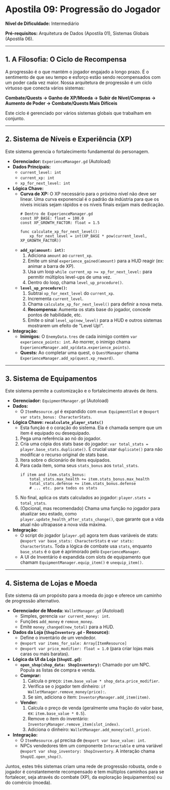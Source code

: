 # Apostila 09: Progressão do Jogador

**Nível de Dificuldade:** Intermediário

**Pré-requisitos:** Arquitetura de Dados (Apostila 01), Sistemas Globais (Apostila 06).

---

## 1. A Filosofia: O Ciclo de Recompensa

A progressão é o que mantém o jogador engajado a longo prazo. É o sentimento de que seu tempo e esforço estão sendo recompensados com um poder cada vez maior. Nossa arquitetura de progressão é um ciclo virtuoso que conecta vários sistemas:

**Combate/Quests -> Ganho de XP/Moeda -> Subir de Nível/Compras -> Aumento de Poder -> Combate/Quests Mais Difíceis**

Este ciclo é gerenciado por vários sistemas globais que trabalham em conjunto.

---

## 2. Sistema de Níveis e Experiência (XP)

Este sistema gerencia o fortalecimento fundamental do personagem.

-   **Gerenciador:** `ExperienceManager.gd` (Autoload)
-   **Dados Principais:**
    -   `current_level: int`
    -   `current_xp: int`
    -   `xp_for_next_level: int`
-   **Lógica Chave:**
    -   **Curva de XP:** O XP necessário para o próximo nível não deve ser linear. Uma curva exponencial é o padrão da indústria para que os níveis iniciais sejam rápidos e os níveis finais exijam mais dedicação.
        ```gdscript
        # Dentro de ExperienceManager.gd
        const XP_BASE: float = 100.0
        const XP_GROWTH_FACTOR: float = 1.5

        func calculate_xp_for_next_level():
            xp_for_next_level = int(XP_BASE * pow(current_level, XP_GROWTH_FACTOR))
        ```
    -   **`add_xp(amount: int)`:**
        1.  Adiciona `amount` ao `current_xp`.
        2.  Emite um sinal `experience_gained(amount)` para a HUD reagir (ex: animar a barra de XP).
        3.  Usa um loop `while current_xp >= xp_for_next_level:` para permitir múltiplos level-ups de uma vez.
        4.  Dentro do loop, chama `level_up_procedure()`.
    -   **`level_up_procedure()`:**
        1.  Subtrai `xp_for_next_level` do `current_xp`.
        2.  Incrementa `current_level`.
        3.  Chama `calculate_xp_for_next_level()` para definir a nova meta.
        4.  **Recompensa:** Aumenta os stats base do jogador, concede pontos de habilidade, etc.
        5.  Emite o sinal `level_up(new_level)` para a HUD e outros sistemas mostrarem um efeito de "Level Up!".
-   **Integração:**
    -   **Inimigos:** O `EnemyData.tres` de cada inimigo contém `var experience_points: int`. Ao morrer, o inimigo chama `ExperienceManager.add_xp(data.experience_points)`.
    -   **Quests:** Ao completar uma quest, o `QuestManager` chama `ExperienceManager.add_xp(quest.xp_reward)`.

---

## 3. Sistema de Equipamentos

Este sistema permite a customização e o fortalecimento através de itens.

-   **Gerenciador:** `EquipmentManager.gd` (Autoload)
-   **Dados:**
    -   O `ItemResource.gd` é expandido com `enum EquipmentSlot` e `@export var stats_bonus: CharacterStats`.
-   **Lógica Chave: `recalculate_player_stats()`**
    -   Esta função é o coração do sistema. Ela é chamada sempre que um item é equipado ou desequipado.
    1.  Pega uma referência ao nó do jogador.
    2.  Cria uma cópia dos stats base do jogador: `var total_stats = player.base_stats.duplicate()`. É crucial usar `duplicate()` para não modificar o recurso original de stats base.
    3.  Itera sobre o dicionário de itens equipados.
    4.  Para cada item, soma seus `stats_bonus` aos `total_stats`.
        ```gdscript
        if item and item.stats_bonus:
            total_stats.max_health += item.stats_bonus.max_health
            total_stats.defense += item.stats_bonus.defense
            # ... etc. para todos os stats
        ```
    5.  No final, aplica os stats calculados ao jogador: `player.stats = total_stats`.
    6.  (Opcional, mas recomendado) Chama uma função no jogador para atualizar seu estado, como `player.update_health_after_stats_change()`, que garante que a vida atual não ultrapasse a nova vida máxima.
-   **Integração:**
    -   O script do jogador (`player.gd`) agora tem duas variáveis de stats: `@export var base_stats: CharacterStats` e `var stats: CharacterStats`. Toda a lógica de combate usa `stats`, enquanto `base_stats` é o que é aprimorado pelo `ExperienceManager`.
    -   A UI de Inventário é expandida com slots de equipamento que chamam `EquipmentManager.equip_item()` e `unequip_item()`.

---

## 4. Sistema de Lojas e Moeda

Este sistema dá um propósito para a moeda do jogo e oferece um caminho de progressão alternativo.

-   **Gerenciador de Moeda:** `WalletManager.gd` (Autoload)
    -   Simples, gerencia `var current_money: int`.
    -   Funções `add_money` e `remove_money`.
    -   Emite `money_changed(new_total)` para a HUD.
-   **Dados da Loja (`ShopInventory.gd` - Resource):**
    -   Define o inventário de um vendedor.
    -   `@export var items_for_sale: Array[ItemResource]`
    -   `@export var price_modifier: float = 1.0` (para criar lojas mais caras ou mais baratas).
-   **Lógica da UI da Loja (`ShopUI.gd`):**
    -   **`open_shop(shop_data: ShopInventory)`:** Chamado por um NPC. Popula as listas de compra e venda.
    -   **Comprar:**
        1.  Calcula o preço: `item.base_value * shop_data.price_modifier`.
        2.  Verifica se o jogador tem dinheiro: `if WalletManager.remove_money(price):`.
        3.  Se sim, adiciona o item: `InventoryManager.add_item(item)`.
    -   **Vender:**
        1.  Calcula o preço de venda (geralmente uma fração do valor base, ex: `item.base_value * 0.5`).
        2.  Remove o item do inventário: `InventoryManager.remove_item(slot_index)`.
        3.  Adiciona o dinheiro: `WalletManager.add_money(sell_price)`.
-   **Integração:**
    -   O `ItemResource.gd` precisa de `@export var base_value: int`.
    -   NPCs vendedores têm um componente `Interactable` e uma variável `@export var shop_inventory: ShopInventory`. A interação chama `ShopUI.open_shop()`.

Juntos, estes três sistemas criam uma rede de progressão robusta, onde o jogador é constantemente recompensado e tem múltiplos caminhos para se fortalecer, seja através do combate (XP), da exploração (equipamentos) ou do comércio (moeda).
